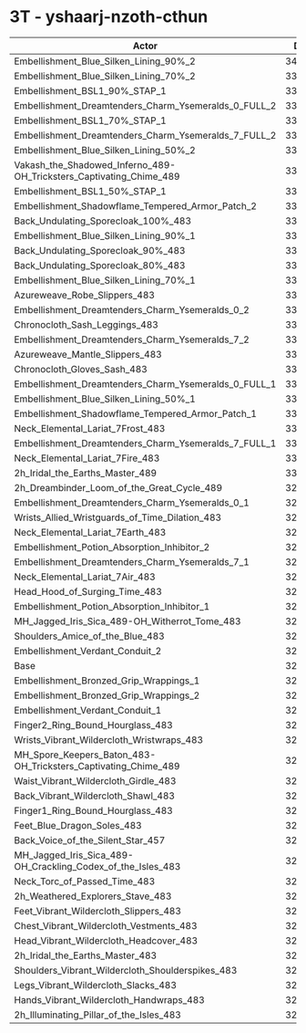 # 3T - yshaarj-nzoth-cthun
| Actor | DPS | Increase |
|---|:---:|:---:|
|Embellishment_Blue_Silken_Lining_90%_2|341142|4.23%|
|Embellishment_Blue_Silken_Lining_70%_2|338166|3.32%|
|Embellishment_BSL1_90%_STAP_1|337844|3.22%|
|Embellishment_Dreamtenders_Charm_Ysemeralds_0_FULL_2|336559|2.83%|
|Embellishment_BSL1_70%_STAP_1|336501|2.81%|
|Embellishment_Dreamtenders_Charm_Ysemeralds_7_FULL_2|335410|2.48%|
|Embellishment_Blue_Silken_Lining_50%_2|335041|2.37%|
|Vakash_the_Shadowed_Inferno_489-OH_Tricksters_Captivating_Chime_489|334846|2.31%|
|Embellishment_BSL1_50%_STAP_1|334730|2.27%|
|Embellishment_Shadowflame_Tempered_Armor_Patch_2|334483|2.20%|
|Back_Undulating_Sporecloak_100%_483|334043|2.06%|
|Embellishment_Blue_Silken_Lining_90%_1|334022|2.06%|
|Back_Undulating_Sporecloak_90%_483|333270|1.83%|
|Back_Undulating_Sporecloak_80%_483|332773|1.67%|
|Embellishment_Blue_Silken_Lining_70%_1|332756|1.67%|
|Azureweave_Robe_Slippers_483|332195|1.50%|
|Embellishment_Dreamtenders_Charm_Ysemeralds_0_2|332094|1.47%|
|Chronocloth_Sash_Leggings_483|331986|1.43%|
|Embellishment_Dreamtenders_Charm_Ysemeralds_7_2|331888|1.40%|
|Azureweave_Mantle_Slippers_483|331741|1.36%|
|Chronocloth_Gloves_Sash_483|331635|1.33%|
|Embellishment_Dreamtenders_Charm_Ysemeralds_0_FULL_1|331431|1.26%|
|Embellishment_Blue_Silken_Lining_50%_1|331025|1.14%|
|Embellishment_Shadowflame_Tempered_Armor_Patch_1|330781|1.07%|
|Neck_Elemental_Lariat_7Frost_483|330202|0.89%|
|Embellishment_Dreamtenders_Charm_Ysemeralds_7_FULL_1|330195|0.89%|
|Neck_Elemental_Lariat_7Fire_483|330055|0.84%|
|2h_Iridal_the_Earths_Master_489|330047|0.84%|
|2h_Dreambinder_Loom_of_the_Great_Cycle_489|329645|0.72%|
|Embellishment_Dreamtenders_Charm_Ysemeralds_0_1|329453|0.66%|
|Wrists_Allied_Wristguards_of_Time_Dilation_483|329325|0.62%|
|Neck_Elemental_Lariat_7Earth_483|329024|0.53%|
|Embellishment_Potion_Absorption_Inhibitor_2|328729|0.44%|
|Embellishment_Dreamtenders_Charm_Ysemeralds_7_1|328683|0.42%|
|Neck_Elemental_Lariat_7Air_483|328273|0.30%|
|Head_Hood_of_Surging_Time_483|327956|0.20%|
|Embellishment_Potion_Absorption_Inhibitor_1|327931|0.19%|
|MH_Jagged_Iris_Sica_489-OH_Witherrot_Tome_483|327844|0.17%|
|Shoulders_Amice_of_the_Blue_483|327428|0.04%|
|Embellishment_Verdant_Conduit_2|327329|0.01%|
|Base|327294|0.00%|
|Embellishment_Bronzed_Grip_Wrappings_1|327284|0.00%|
|Embellishment_Bronzed_Grip_Wrappings_2|327216|-0.02%|
|Embellishment_Verdant_Conduit_1|327166|-0.04%|
|Finger2_Ring_Bound_Hourglass_483|326754|-0.17%|
|Wrists_Vibrant_Wildercloth_Wristwraps_483|326430|-0.26%|
|MH_Spore_Keepers_Baton_483-OH_Tricksters_Captivating_Chime_489|326305|-0.30%|
|Waist_Vibrant_Wildercloth_Girdle_483|326204|-0.33%|
|Back_Vibrant_Wildercloth_Shawl_483|326120|-0.36%|
|Finger1_Ring_Bound_Hourglass_483|326023|-0.39%|
|Feet_Blue_Dragon_Soles_483|325914|-0.42%|
|Back_Voice_of_the_Silent_Star_457|325645|-0.50%|
|MH_Jagged_Iris_Sica_489-OH_Crackling_Codex_of_the_Isles_483|325492|-0.55%|
|Neck_Torc_of_Passed_Time_483|325477|-0.56%|
|2h_Weathered_Explorers_Stave_483|325328|-0.60%|
|Feet_Vibrant_Wildercloth_Slippers_483|325271|-0.62%|
|Chest_Vibrant_Wildercloth_Vestments_483|325123|-0.66%|
|Head_Vibrant_Wildercloth_Headcover_483|325107|-0.67%|
|2h_Iridal_the_Earths_Master_483|325044|-0.69%|
|Shoulders_Vibrant_Wildercloth_Shoulderspikes_483|324825|-0.75%|
|Legs_Vibrant_Wildercloth_Slacks_483|324682|-0.80%|
|Hands_Vibrant_Wildercloth_Handwraps_483|324343|-0.90%|
|2h_Illuminating_Pillar_of_the_Isles_483|322538|-1.45%|
